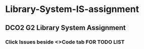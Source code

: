 # Library-System-IS-assignment
## DCO2 G2 Library System Assignment

### Click Issues beside <>Code tab FOR TODO LIST

